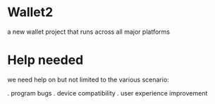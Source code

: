 # Wallet2

a new wallet project that runs across all major platforms

# Help needed

we need help on but not limited to the various scenario:

. program bugs
. device compatibility
. user experience improvement

